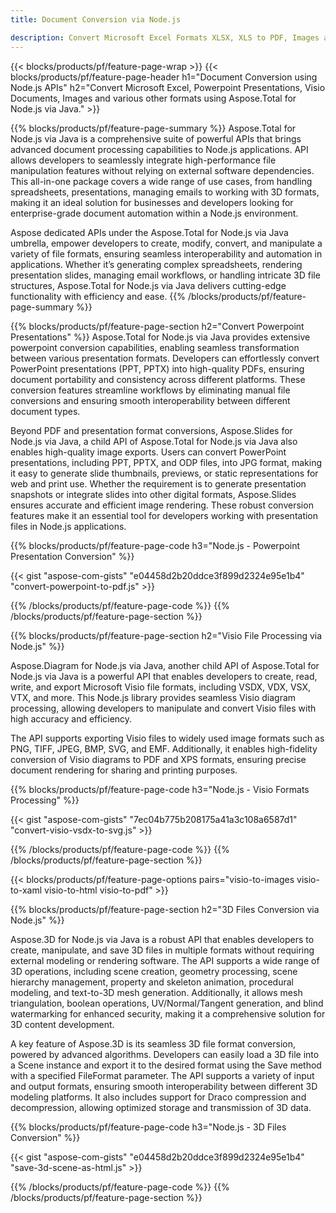 ```yaml
---
title: Document Conversion via Node.js 

description: Convert Microsoft Excel Formats XLSX, XLS to PDF, Images and more as well as Presentation Slides, 3D Images just few lines of Node JS code.
---
```


{{< blocks/products/pf/feature-page-wrap >}}
{{< blocks/products/pf/feature-page-header h1="Document Conversion using Node.js APIs" h2="Convert Microsoft Excel, Powerpoint Presentations, Visio Documents, Images and various other formats using Aspose.Total for Node.js via Java." >}}

{{% blocks/products/pf/feature-page-summary %}}
Aspose.Total for Node.js via Java is a comprehensive suite of powerful APIs that brings advanced document processing capabilities to Node.js applications. API allows developers to seamlessly integrate high-performance file manipulation features without relying on external software dependencies. This all-in-one package covers a wide range of use cases, from handling spreadsheets, presentations, managing emails to working with 3D formats, making it an ideal solution for businesses and developers looking for enterprise-grade document automation within a Node.js environment.

Aspose dedicated APIs under the Aspose.Total for Node.js via Java umbrella, empower developers to create, modify, convert, and manipulate a variety of file formats, ensuring seamless interoperability and automation in applications. Whether it’s generating complex spreadsheets, rendering presentation slides, managing email workflows, or handling intricate 3D file structures, Aspose.Total for Node.js via Java delivers cutting-edge functionality with efficiency and ease.
{{% /blocks/products/pf/feature-page-summary  %}}

{{% blocks/products/pf/feature-page-section  h2="Convert Powerpoint Presentations" %}}
Aspose.Total for Node.js via Java provides extensive powerpoint conversion capabilities, enabling seamless transformation between various presentation formats. Developers can effortlessly convert PowerPoint presentations (PPT, PPTX) into high-quality PDFs, ensuring document portability and consistency across different platforms. These conversion features streamline workflows by eliminating manual file conversions and ensuring smooth interoperability between different document types.

Beyond PDF and presentation format conversions, Aspose.Slides for Node.js via Java, a child API of Aspose.Total for Node.js via Java also enables high-quality image exports. Users can convert PowerPoint presentations, including PPT, PPTX, and ODP files, into JPG format, making it easy to generate slide thumbnails, previews, or static representations for web and print use. Whether the requirement is to generate presentation snapshots or integrate slides into other digital formats, Aspose.Slides ensures accurate and efficient image rendering. These robust conversion features make it an essential tool for developers working with presentation files in Node.js applications. 

{{% blocks/products/pf/feature-page-code h3="Node.js - Powerpoint Presentation Conversion" %}}

{{< gist "aspose-com-gists" "e04458d2b20ddce3f899d2324e95e1b4" "convert-powerpoint-to-pdf.js" >}}

{{% /blocks/products/pf/feature-page-code  %}}
{{% /blocks/products/pf/feature-page-section %}}

{{% blocks/products/pf/feature-page-section  h2="Visio File Processing via Node.js" %}}

Aspose.Diagram for Node.js via Java, another child API of Aspose.Total for Node.js via Java is a powerful API that enables developers to create, read, write, and export Microsoft Visio file formats, including VSDX, VDX, VSX, VTX, and more. This Node.js library provides seamless Visio diagram processing, allowing developers to manipulate and convert Visio files with high accuracy and efficiency.

The API supports exporting Visio files to widely used image formats such as PNG, TIFF, JPEG, BMP, SVG, and EMF. Additionally, it enables high-fidelity conversion of Visio diagrams to PDF and XPS formats, ensuring precise document rendering for sharing and printing purposes.

{{% blocks/products/pf/feature-page-code h3="Node.js - Visio Formats Processing" %}}

{{< gist "aspose-com-gists" "7ec04b775b208175a41a3c108a6587d1" "convert-visio-vsdx-to-svg.js" >}}

{{% /blocks/products/pf/feature-page-code  %}}
{{% /blocks/products/pf/feature-page-section %}}

{{< blocks/products/pf/feature-page-options pairs="visio-to-images visio-to-xaml visio-to-html visio-to-pdf" >}}

{{% blocks/products/pf/feature-page-section  h2="3D Files Conversion via Node.js" %}}

Aspose.3D for Node.js via Java is a robust API that enables developers to create, manipulate, and save 3D files in multiple formats without requiring external modeling or rendering software. The API supports a wide range of 3D operations, including scene creation, geometry processing, scene hierarchy management, property and skeleton animation, procedural modeling, and text-to-3D mesh generation. Additionally, it allows mesh triangulation, boolean operations, UV/Normal/Tangent generation, and blind watermarking for enhanced security, making it a comprehensive solution for 3D content development.

A key feature of Aspose.3D is its seamless 3D file format conversion, powered by advanced algorithms. Developers can easily load a 3D file into a Scene instance and export it to the desired format using the Save method with a specified FileFormat parameter. The API supports a variety of input and output formats, ensuring smooth interoperability between different 3D modeling platforms. It also includes support for Draco compression and decompression, allowing optimized storage and transmission of 3D data.

{{% blocks/products/pf/feature-page-code h3="Node.js - 3D Files Conversion" %}}

{{< gist "aspose-com-gists" "e04458d2b20ddce3f899d2324e95e1b4" "save-3d-scene-as-html.js" >}}

{{% /blocks/products/pf/feature-page-code  %}}
{{% /blocks/products/pf/feature-page-section %}}